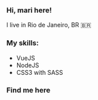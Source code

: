 ### Hi, mari here! 

I live in Rio de Janeiro, BR 🇧🇷

### My skills:
- VueJS
- NodeJS
- CSS3 with SASS

### Find me here


